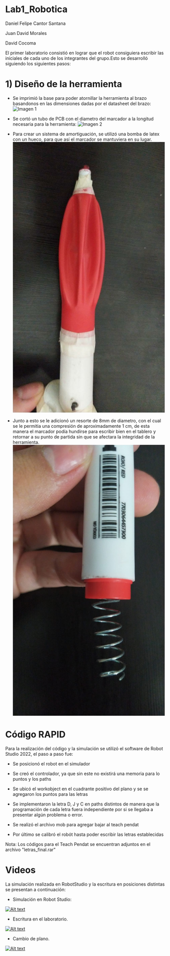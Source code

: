 # Lab1_Robotica

Daniel Felipe Cantor Santana

Juan David Morales

David Cocoma



El primer laboratorio consistió en lograr que el robot consiguiera escribir las iniciales de cada uno de los integrantes del grupo.Esto se desarrolló siguiendo los siguientes pasos:

# 1) Diseño de la herramienta
- Se imprimió la base para poder atornillar la herramienta al brazo basandonos en las dimensiones dadas por el datasheet del brazo:
![Imagen 1](https://github.com/Robotica-2022-I/Lab1_Robotica/blob/main/Base%20herramienta.jpeg)

- Se cortó un tubo de PCB con el diametro del marcador a la longitud necesaria para la herramienta:
![Imagen 2](https://github.com/Robotica-2022-I/Lab1_Robotica/blob/main/Tubo%20PBC.jpeg)

- Para crear un sistema de amortiguación, se utilizó una bomba de latex con un hueco, para que así el marcador se mantuviera en su lugar.
![Imagen 3](https://github.com/Robotica-2022-I/Lab1_Robotica/blob/main/Bomba.jpg)

- Junto a esto se le adicionó un resorte de 8mm de diametro, con el cual se le permitia una compresión de aproximadamente 1 cm, de esta manera el marcador podía hundirse para escribir bien en el tablero y retornar a su punto de partida sin que se afectara la integridad de la herramienta.
![Imagen 4](https://github.com/Robotica-2022-I/Lab1_Robotica/blob/main/Resorte.jpg)

# Código RAPID

Para la realización del código y la simulación se utilizó el software de Robot Studio 2022, el paso a paso fue:

- Se posicionó el robot en el simulador

- Se creó el controlador, ya que sin este no existirá una memoria para lo puntos y los paths

- Se ubicó el workobject en el cuadrante positivo del plano y se se agregaron los puntos para las letras

- Se implementaron la letra D, J y C en paths distintos de manera que la programación de cada letra fuera independiente por si se llegaba a presentar algún problema o error.

- Se realizó el archivo mob para agregar bajar al teach pendat

- Por último se calibró el robót hasta poder escribir las letras establecidas

Nota: Los códigos para el Teach Pendat se encuentran adjuntos en el archivo "letras_final.rar"

# Videos
La simulación realizada en RobotStudio  y  la escritura en  posiciones distintas se presentan a continuación:

- Simulación en Robot Studio:

[![Alt text](https://img.youtube.com/vi/_I5JrFPRCUo/0.jpg)](https://www.youtube.com/watch?v=_I5JrFPRCUo)

- Escritura en el laboratorio.

[![Alt text](https://img.youtube.com/vi/eHptf9mHE9Y/0.jpg)](https://youtube.com/shorts/eHptf9mHE9Y)

- Cambio de plano.

[![Alt text](https://img.youtube.com/vi/Glbab0HQlO8/0.jpg)](https://youtube.com/shorts/Glbab0HQlO8)

